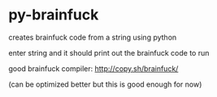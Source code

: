 # py-brainfuck
creates brainfuck code from a string using python


enter string and it should print out the brainfuck code to run

good brainfuck compiler: http://copy.sh/brainfuck/

(can be optimized better but this is good enough for now)

